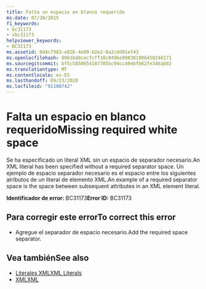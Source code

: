 ```yaml
---
title: Falta un espacio en blanco requerido
ms.date: 07/20/2015
f1_keywords:
- bc31173
- vbc31173
helpviewer_keywords:
- BC31173
ms.assetid: 0d4cf983-e826-4e09-b2e2-8a2cdd01ef43
ms.openlocfilehash: 8961bd8cecfcff10c049be99038190b458246171
ms.sourcegitcommit: bf5c5850654187705bc94cc40ebfb62fe346ab02
ms.translationtype: MT
ms.contentlocale: es-ES
ms.lasthandoff: 09/23/2020
ms.locfileid: "91100742"
---
```

# <a name="missing-required-white-space"></a><span data-ttu-id="71f10-102">Falta un espacio en blanco requerido</span><span class="sxs-lookup"><span data-stu-id="71f10-102">Missing required white space</span></span>

<span data-ttu-id="71f10-103">Se ha especificado un literal XML sin un espacio de separador necesario.</span><span class="sxs-lookup"><span data-stu-id="71f10-103">An XML literal has been specified without a required separator space.</span></span> <span data-ttu-id="71f10-104">Un ejemplo de espacio separador necesario es el espacio entre los siguientes atributos de un literal de elemento XML.</span><span class="sxs-lookup"><span data-stu-id="71f10-104">An example of a required separator space is the space between subsequent attributes in an XML element literal.</span></span>  
  
 <span data-ttu-id="71f10-105">**Identificador de error:** BC31173</span><span class="sxs-lookup"><span data-stu-id="71f10-105">**Error ID:** BC31173</span></span>  
  
## <a name="to-correct-this-error"></a><span data-ttu-id="71f10-106">Para corregir este error</span><span class="sxs-lookup"><span data-stu-id="71f10-106">To correct this error</span></span>  
  
- <span data-ttu-id="71f10-107">Agregue el separador de espacio necesario.</span><span class="sxs-lookup"><span data-stu-id="71f10-107">Add the required space separator.</span></span>  
  
## <a name="see-also"></a><span data-ttu-id="71f10-108">Vea también</span><span class="sxs-lookup"><span data-stu-id="71f10-108">See also</span></span>

- [<span data-ttu-id="71f10-109">Literales XML</span><span class="sxs-lookup"><span data-stu-id="71f10-109">XML Literals</span></span>](../language-reference/xml-literals/index.md)
- [<span data-ttu-id="71f10-110">XML</span><span class="sxs-lookup"><span data-stu-id="71f10-110">XML</span></span>](../programming-guide/language-features/xml/index.md)

